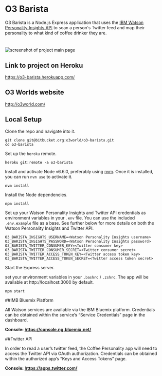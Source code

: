 # O3 Barista

O3 Barista is a Node.js Express application that uses the [IBM Watson Personality Insights API](https://www.ibm.com/watson/developercloud/personality-insights.html) to scan a person's Twitter feed and map their personality to what kind of coffee drinker they are.

#
![screenshot of project main page](images/demo-screenshot.jpg)

## Link to project on Heroku

https://o3-barista.herokuapp.com/

## O3 Worlds website

http://o3world.com/

## Local Setup

Clone the repo and navigate into it.

```
git clone git@bitbucket.org:o3world/o3-barista.git
cd o3-barista
```

Set up the `heroku` remote.

```
heroku git:remote -a o3-barista
```

Install and activate Node v6.6.0, preferably using [nvm](https://github.com/creationix/nvm). Once it is installed, you can run `nvm use` to activate it.

```
nvm install
```

Install the Node dependencies.

```
npm install
```

Set up your Watson Personality Insights and Twitter API credentials as environment variables in your `.env` file. You can use the included `.env.example` file as a base. See further below for more details on both the Watson Personality Insights and Twitter API.

````
O3_BARISTA_INSIGHTS_USERNAME=<Watson Personality Insights username>
O3_BARISTA_INSIGHTS_PASSWORD=<Watson Personality Insights password>
O3_BARISTA_TWITTER_CONSUMER_KEY=<Twitter consumer key>
O3_BARISTA_TWITTER_CONSUMER_SECRET=<Twitter consumer secret>
O3_BARISTA_TWITTER_ACCESS_TOKEN_KEY=<Twitter access token key>
O3_BARISTA_TWITTER_ACCESS_TOKEN_SECRET=<Twitter access token secret>
````

Start the Express server.

set your environment variables in your `.bashrc` / `.zshrc`. The app will be available at http://localhost:3000 by default.

```
npm start
```
##IMB Bluemix Platform

All Watson services are available via the IBM Bluemix platform. Credentials can be obtained within the service’s “Service Credentials” page in the dashboard.

**Console: https://console.ng.bluemix.net/**

##Twitter API

In order to read a user’s twitter feed, the Coffee Personality app will need to access the Twitter API via OAuth authorization. Credentials can be obtained within the authorized app’s “Keys and Access Tokens” page.

**Console: https://apps.twitter.com/**
